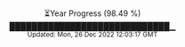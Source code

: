 <p align="center">
⏳Year Progress (98.49 %) <br>
█████████████████████████████▁ <br>
<sub>Updated: Mon, 26 Dec 2022 12:03:17 GMT</sub>
</p>

